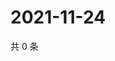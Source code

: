 # 2021-11-24

共 0 条

<!-- BEGIN WEIBO -->
<!-- 最后更新时间 Wed Nov 24 2021 00:24:26 GMT+0800 (China Standard Time) -->

<!-- END WEIBO -->
